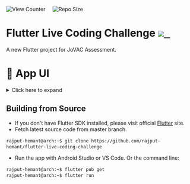 ![View Counter](https://komarev.com/ghpvc/?username=flutter-live-coding-challenge&label=View%20Counter&color=red&style=flat) &nbsp; &nbsp; ![Repo Size](https://img.shields.io/github/repo-size/rajput-hemant/flutter-live-coding-challenge?color=blue)

# Flutter Live Coding Challenge [<kbd> ![](https://img.icons8.com/material/20/undefined/downloads.png) </kbd>](https://github.com/rajput-hemant/flutter-live-coding-challenge/releases/download/v0.1.0/JoVAC-v0.1.0.apk) 

A new Flutter project for JoVAC Assessment.

# 📱 App UI

 <details>
    <summary> Click here to expand </summary>
        <p align="center">
            <img src="https://github.com/rajput-hemant/flutter-live-coding-challenge/blob/master/assets/github_readme/app_ui.gif?raw=true" width="300" />
        </p>
</details>


## Building from Source

- If you don't have Flutter SDK installed, please visit official [Flutter](https://flutter.dev/) site.
- Fetch latest source code from master branch.

```console
rajput-hemant@arch:~$ git clone https://github.com/rajput-hemant/flutter-live-coding-challenge
```

- Run the app with Android Studio or VS Code. Or the command line:

```console
rajput-hemant@arch:~$ flutter pub get
rajput-hemant@arch:~$ flutter run
```